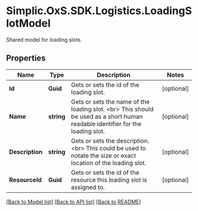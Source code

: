 # Simplic.OxS.SDK.Logistics.LoadingSlotModel
Shared model for loading slots.

## Properties

Name | Type | Description | Notes
------------ | ------------- | ------------- | -------------
**Id** | **Guid** | Gets or sets the id of the loading slot. | [optional] 
**Name** | **string** | Gets or sets the name of the loading slot.  &lt;br&gt;  This should be used as a short human readable identifier for the loading slot.   | [optional] 
**Description** | **string** | Gets or sets the description.  &lt;br&gt;  This could be used to notate the size or exact location of the loading slot.   | [optional] 
**ResourceId** | **Guid** | Gets or sets the id of the resource this loading slot is assigned to. | [optional] 

[[Back to Model list]](../README.md#documentation-for-models) [[Back to API list]](../README.md#documentation-for-api-endpoints) [[Back to README]](../README.md)

